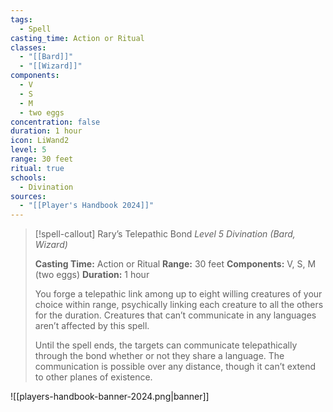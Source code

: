 ```yaml
---
tags:
  - Spell
casting_time: Action or Ritual
classes:
  - "[[Bard]]"
  - "[[Wizard]]"
components:
  - V
  - S
  - M
  - two eggs
concentration: false
duration: 1 hour
icon: LiWand2
level: 5
range: 30 feet
ritual: true
schools:
  - Divination
sources: 
  - "[[Player's Handbook 2024]]"
---
```

>[!spell-callout] Rary’s Telepathic Bond
>_Level 5 Divination (Bard, Wizard)_
>
>**Casting Time:** Action or Ritual
>**Range:** 30 feet
>**Components:** V, S, M (two eggs)
>**Duration:** 1 hour
>
>You forge a telepathic link among up to eight willing creatures of your choice within range, psychically linking each creature to all the others for the duration. Creatures that can’t communicate in any languages aren’t affected by this spell.
>
>Until the spell ends, the targets can communicate telepathically through the bond whether or not they share a language. The communication is possible over any distance, though it can’t extend to other planes of existence.


![[players-handbook-banner-2024.png|banner]]